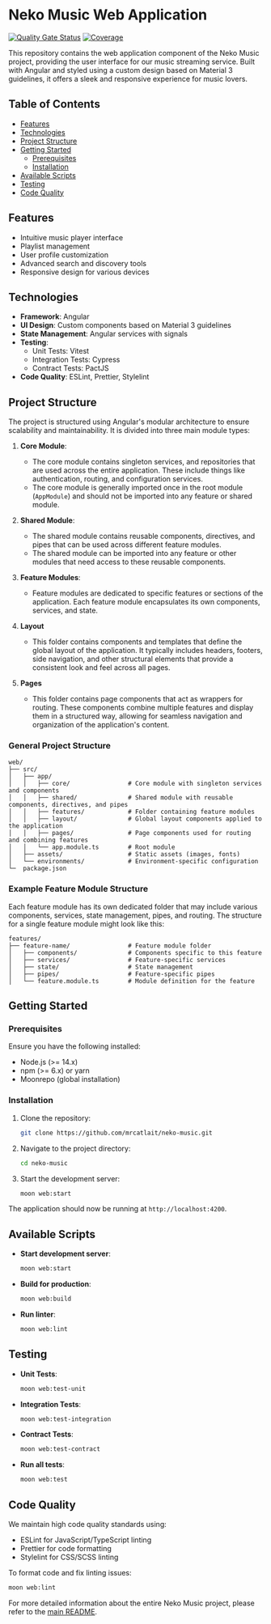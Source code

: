 # Neko Music Web Application

[![Quality Gate Status](https://sonarcloud.io/api/project_badges/measure?project=mrcatlait_neko-music-web&metric=alert_status)](https://sonarcloud.io/summary/new_code?id=mrcatlait_neko-music-web)
[![Coverage](https://sonarcloud.io/api/project_badges/measure?project=mrcatlait_neko-music-web&metric=coverage)](https://sonarcloud.io/summary/new_code?id=mrcatlait_neko-music-web)

This repository contains the web application component of the Neko Music project, providing the user interface for our music streaming service. Built with Angular and styled using a custom design based on Material 3 guidelines, it offers a sleek and responsive experience for music lovers.

## Table of Contents

- [Features](#features)
- [Technologies](#technologies)
- [Project Structure](#project-structure)
- [Getting Started](#getting-started)
  - [Prerequisites](#prerequisites)
  - [Installation](#installation)
- [Available Scripts](#available-scripts)
- [Testing](#testing)
- [Code Quality](#code-quality)

## Features

- Intuitive music player interface
- Playlist management
- User profile customization
- Advanced search and discovery tools
- Responsive design for various devices

## Technologies

- **Framework**: Angular
- **UI Design**: Custom components based on Material 3 guidelines
- **State Management**: Angular services with signals
- **Testing**: 
  - Unit Tests: Vitest
  - Integration Tests: Cypress
  - Contract Tests: PactJS
- **Code Quality**: ESLint, Prettier, Stylelint

## Project Structure

The project is structured using Angular's modular architecture to ensure scalability and maintainability. It is divided into three main module types:

1. **Core Module**:
   - The core module contains singleton services, and repositories that are used across the entire application. These include things like authentication, routing, and configuration services.
   - The core module is generally imported once in the root module (`AppModule`) and should not be imported into any feature or shared module.

2. **Shared Module**:
   - The shared module contains reusable components, directives, and pipes that can be used across different feature modules.
   - The shared module can be imported into any feature or other modules that need access to these reusable components.

3. **Feature Modules**:
   - Feature modules are dedicated to specific features or sections of the application. Each feature module encapsulates its own components, services, and state.

4. **Layout**
   - This folder contains components and templates that define the global layout of the application. It typically includes headers, footers, side navigation, and other structural elements that provide a consistent look and feel across all pages.

5. **Pages**
   - This folder contains page components that act as wrappers for routing. These components combine multiple features and display them in a structured way, allowing for seamless navigation and organization of the application's content.

### General Project Structure

```plaintext
web/
├── src/
│   ├── app/
│   │   ├── core/                # Core module with singleton services and components
│   │   ├── shared/              # Shared module with reusable components, directives, and pipes
│   │   ├── features/            # Folder containing feature modules
│   │   ├── layout/              # Global layout components applied to the application
│   │   ├── pages/               # Page components used for routing and combining features
│   │   └── app.module.ts        # Root module
│   ├── assets/                  # Static assets (images, fonts)
│   └── environments/            # Environment-specific configuration
└─  package.json
```

### Example Feature Module Structure

Each feature module has its own dedicated folder that may include various components, services, state management, pipes, and routing. The structure for a single feature module might look like this:

```plaintext
features/
├── feature-name/                # Feature module folder
│   ├── components/              # Components specific to this feature
│   ├── services/                # Feature-specific services
│   ├── state/                   # State management
│   ├── pipes/                   # Feature-specific pipes
│   └── feature.module.ts        # Module definition for the feature
```

## Getting Started

### Prerequisites

Ensure you have the following installed:
- Node.js (>= 14.x)
- npm (>= 6.x) or yarn
- Moonrepo (global installation)

### Installation

1. Clone the repository:
   ```bash
   git clone https://github.com/mrcatlait/neko-music.git
   ```

2. Navigate to the project directory:
   ```bash
   cd neko-music
   ```

3. Start the development server:
   ```bash
   moon web:start
   ```

The application should now be running at `http://localhost:4200`.

## Available Scripts

- **Start development server**:
  ```bash
  moon web:start
  ```
- **Build for production**:
  ```bash
  moon web:build
  ```
- **Run linter**:
  ```bash
  moon web:lint
  ```

## Testing

- **Unit Tests**:
  ```bash
  moon web:test-unit
  ```
- **Integration Tests**:
  ```bash
  moon web:test-integration
  ```
- **Contract Tests**:
  ```bash
  moon web:test-contract
  ```
- **Run all tests**:
  ```bash
  moon web:test
  ```

## Code Quality

We maintain high code quality standards using:
- ESLint for JavaScript/TypeScript linting
- Prettier for code formatting
- Stylelint for CSS/SCSS linting

To format code and fix linting issues:
```bash
moon web:lint
```

For more detailed information about the entire Neko Music project, please refer to the [main README](../../README.md).

